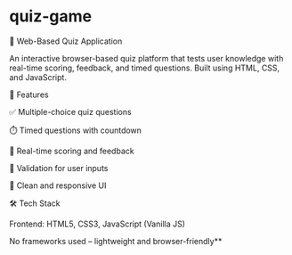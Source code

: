 # quiz-game
📝 Web-Based Quiz Application

An interactive browser-based quiz platform that tests user knowledge with real-time scoring, feedback, and timed questions. Built using HTML, CSS, and JavaScript.

🚀 Features

✅ Multiple-choice quiz questions

⏱️ Timed questions with countdown

🧮 Real-time scoring and feedback

🔄 Validation for user inputs

🎨 Clean and responsive UI

🛠️ Tech Stack

Frontend: HTML5, CSS3, JavaScript (Vanilla JS)

No frameworks used – lightweight and browser-friendly**
